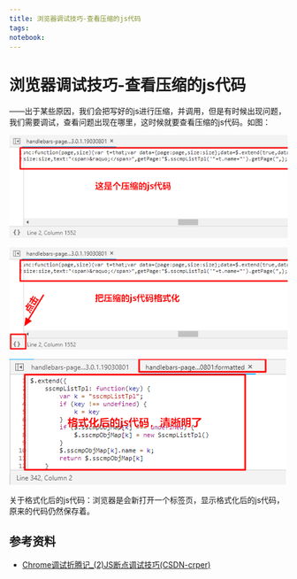 ```yaml
---
title: 浏览器调试技巧-查看压缩的js代码
tags:
notebook:
---
```

# 浏览器调试技巧-查看压缩的js代码

——出于某些原因，我们会把写好的js进行压缩，并调用，但是有时候出现问题，我们需要调试，查看问题出现在哪里，这时候就要查看压缩的js代码。如图：

![](https://raw.githubusercontent.com/heihuahe/myGallery/master/noteImage/.1552103905017.png)

![](https://raw.githubusercontent.com/heihuahe/myGallery/master/noteImage/.1552103999046.png)

![](https://raw.githubusercontent.com/heihuahe/myGallery/master/noteImage/.1552104067446.png)


关于格式化后的js代码：浏览器是会新打开一个标签页，显示格式化后的js代码，原来的代码仍然保存着。

## 参考资料
- [Chrome调试折腾记_(2)JS断点调试技巧(CSDN-crper)](https://blog.csdn.net/crper/article/details/50722753)


